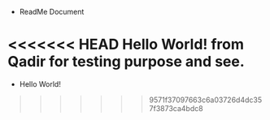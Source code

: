 * ReadMe Document

<<<<<<< HEAD
Hello World! from Qadir for testing purpose and see.
=======
- Hello World!
>>>>>>> 9571f37097663c6a03726d4dc357f3873ca4bdc8
